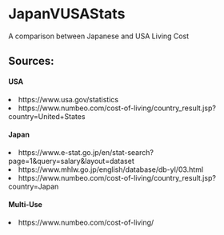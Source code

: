# JapanVUSAStats
A comparison between Japanese and USA Living Cost

<h2>Sources:</h2>
    <h4>USA</h4>
        <li>https://www.usa.gov/statistics</li>
        <li>https://www.numbeo.com/cost-of-living/country_result.jsp?country=United+States</li>
    <h4>Japan</h4>
        <li>https://www.e-stat.go.jp/en/stat-search?page=1&query=salary&layout=dataset</li>
        <li>https://www.mhlw.go.jp/english/database/db-yl/03.html</li>
        <li>https://www.numbeo.com/cost-of-living/country_result.jsp?country=Japan</li>
    <h4>Multi-Use</h4>
         <li>https://www.numbeo.com/cost-of-living/</li>





